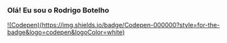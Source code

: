 ### Olá! Eu sou o Rodrigo Botelho

[!(Codepen)(https://img.shields.io/badge/Codepen-000000?style=for-the-badge&logo=codepen&logoColor=white)](https://codepen.io/rodrigocbotelho)
